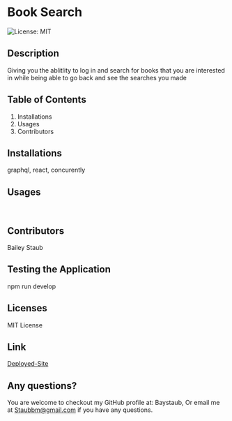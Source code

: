 # Book Search

![License: MIT](https://img.shields.io/badge/License-MIT-yellow.svg)
​

## Description

Giving you the ablitlity to log in and search for books that you are interested in while being able to go back and see the searches you made
​

## Table of Contents

1. Installations
2. Usages
3. Contributors
   ​

## Installations

graphql, react, concurently
​

## Usages

​

## Contributors

Bailey Staub
​

## Testing the Application

npm run develop

## Licenses

MIT License
​
​

## Link

[Deployed-Site](https://booksearchbs.herokuapp.com/)
​

## Any questions?

You are welcome to checkout my GitHub profile at: Baystaub, Or email me at Staubbm@gmail.com if you have any questions.
